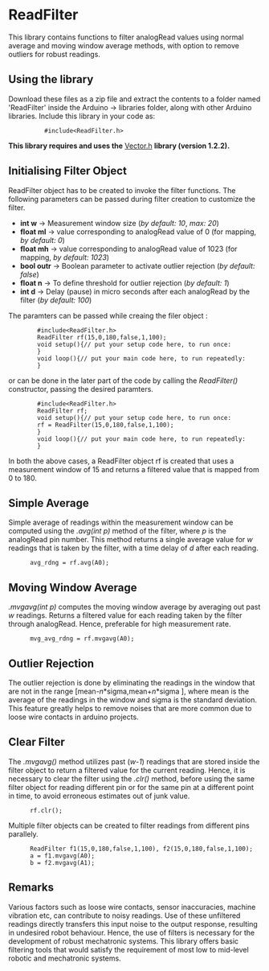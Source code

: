 # ReadFilter
This library contains functions to filter analogRead values using normal average and moving window average methods, with option to remove outliers for robust readings.

## Using the library
Download these files as a zip file and extract the contents to a folder named 'ReadFilter' inside the Arduino -> libraries folder, along with other Arduino libraries. Include this library in your code as:

              #include<ReadFilter.h>
**This library requires and uses the** [Vector.h](https://www.arduino.cc/reference/en/libraries/vector/) **library (version 1.2.2).**  
## Initialising Filter Object
ReadFilter object has to be created to invoke the filter functions. The following parameters can be passed during filter creation to customize the filter.

- **int w**     -> Measurement window size (_by default: 10_, _max: 20_) 
- **float ml**  -> value corresponding to analogRead value of 0 (for mapping, _by default: 0_)
- **float mh**  -> value corresponding to analogRead value of 1023 (for mapping,  _by default: 1023_)
- **bool outr** -> Boolean parameter to activate outlier rejection (_by default: false_)
- **float n**   -> To define threshold for outlier rejection (_by default: 1_)
- **int d**     -> Delay (pause) in micro seconds after each analogRead by the filter (_by default: 100_)

The paramters can be passed while creaing the filer object : 

            #include<ReadFilter.h>
            ReadFilter rf(15,0,180,false,1,100);
            void setup(){// put your setup code here, to run once:
            }
            void loop(){// put your main code here, to run repeatedly:
            }

or can be done in the later part of the code by calling the _ReadFilter()_ constructor, passing the desired paramters.

            #include<ReadFilter.h>
            ReadFilter rf;
            void setup(){// put your setup code here, to run once:
            rf = ReadFilter(15,0,180,false,1,100);
            }
            void loop(){// put your main code here, to run repeatedly:
            }

In both the above cases, a ReadFilter object rf is created that uses a measurement window of 15 and returns a filtered value that is mapped from 0 to 180.

## Simple Average
Simple average of readings within the measurement window can be computed using the _.avg(int p)_ method of the filter, where _p_ is the analogRead pin number. This method returns a single average value for _w_ readings that is taken by the filter, with a time delay of _d_ after each reading. 
  
          avg_rdng = rf.avg(A0);

## Moving Window Average
_.mvgavg(int p)_ computes the moving window average by averaging out past _w_ readings. Returns a filtered value for each reading taken by the filter through analogRead. Hence, preferable for high measurement rate.

          mvg_avg_rdng = rf.mvgavg(A0);
          
## Outlier Rejection
The outlier rejection is done by eliminating the readings in the window that are not in the range [mean-_n_*sigma,mean+_n_*sigma ], where mean is the average of the readings in the window and sigma is the standard deviation. This feature greatly helps to remove noises that are more common due to loose wire contacts in arduino projects.

## Clear Filter
The _.mvgavg()_ method utilizes past (_w-1_) readings that are stored inside the filter object to return a filtered value for the current reading. Hence, it is necessary to clear the filter using the _.clr()_ method, before using the same filter object for reading different pin or for the same pin at a different point in time, to avoid erroneous estimates out of junk value. 

          rf.clr();

Multiple filter objects can be created to filter readings from different pins parallely. 

          ReadFilter f1(15,0,180,false,1,100), f2(15,0,180,false,1,100);
          a = f1.mvgavg(A0);
          b = f2.mvgavg(A1);

## Remarks
Various factors such as loose wire contacts, sensor inaccuracies, machine vibration etc, can contribute to noisy readings. Use of these unfiltered readings directly transfers this input noise to the output response, resulting in undesired robot behaviour. Hence, the use of filters is necessary for the development of robust mechatronic systems. This library offers basic filtering tools that would satisfy the requirement of most low to mid-level robotic and mechatronic systems.      

          
